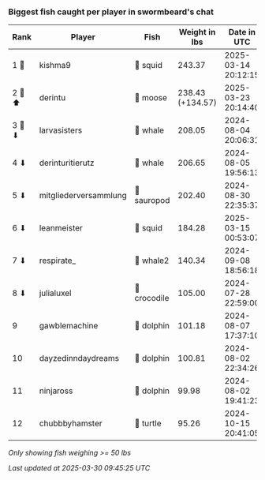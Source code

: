### Biggest fish caught per player in swormbeard's chat
| Rank | Player | Fish | Weight in lbs | Date in UTC |
|------|--------|-----------|---------|-----|
| 1 🥇  | kishma9 | 🦑 squid | 243.37 | 2025-03-14 20:12:15 |
| 2 🥈 ⬆ | derintu | 🫎 moose | 238.43 (+134.57) | 2025-03-23 20:14:40 |
| 3 🥉 ⬇ | larvasisters | 🐳 whale | 208.05 | 2024-08-04 20:06:31 |
| 4 ⬇ | derinturitierutz | 🐳 whale | 206.65 | 2024-08-05 19:56:13 |
| 5 ⬇ | mitgliederversammlung | 🦕 sauropod | 202.40 | 2024-08-30 22:35:37 |
| 6 ⬇ | leanmeister | 🦑 squid | 184.28 | 2025-03-15 00:53:07 |
| 7 ⬇ | respirate_ | 🐋 whale2 | 140.34 | 2024-09-08 18:56:18 |
| 8 ⬇ | julialuxel | 🐊 crocodile | 105.00 | 2024-07-28 22:59:00 |
| 9  | gawblemachine | 🐬 dolphin | 101.18 | 2024-08-07 17:37:10 |
| 10  | dayzedinndaydreams | 🐬 dolphin | 100.81 | 2024-08-02 22:34:26 |
| 11  | ninjaross | 🐬 dolphin | 99.98 | 2024-08-02 19:41:23 |
| 12  | chubbbyhamster | 🐢 turtle | 95.26 | 2024-10-15 20:41:05 |

_Only showing fish weighing >= 50 lbs_

_Last updated at 2025-03-30 09:45:25 UTC_